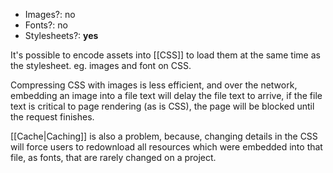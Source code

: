 - Images?: no
- Fonts?: no
- Stylesheets?: **yes**

It's possible to encode assets into [[CSS]] to load them at the same time as the stylesheet. eg. images and font on CSS.

Compressing CSS with images is less efficient, and over the network, embedding an image into a file text will delay the file text to arrive, if the file text is critical to page rendering (as is CSS), the page will be blocked until the request finishes.

[[Cache|Caching]] is also a problem, because, changing details in the CSS will force users to redownload all resources which were embedded into that file, as fonts, that are rarely changed on a project.
